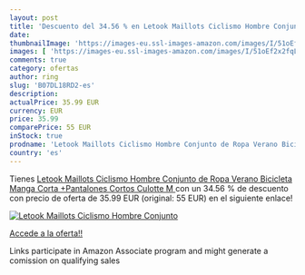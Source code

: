 ```yaml
---
layout: post
title: 'Descuento del 34.56 % en Letook Maillots Ciclismo Hombre Conjunto'
date: 
thumbnailImage: 'https://images-eu.ssl-images-amazon.com/images/I/51oEf2x2fqL._SL200_.jpg'
images: [ 'https://images-eu.ssl-images-amazon.com/images/I/51oEf2x2fqL._SL200_.jpg' ]
comments: true
category: ofertas
author: ring
slug: 'B07DL18RD2-es'
description:
actualPrice: 35.99 EUR
currency: EUR
price: 35.99
comparePrice: 55 EUR
inStock: true
prodname: 'Letook Maillots Ciclismo Hombre Conjunto de Ropa Verano Bicicleta Manga Corta +Pantalones Cortos Culotte M '
country: 'es'
---
```


Tienes [Letook Maillots Ciclismo Hombre Conjunto de Ropa Verano Bicicleta Manga Corta +Pantalones Cortos Culotte M ](https://www.amazon.es/dp/B07DL18RD2/?tag=tolees-21) con un 34.56 % de descuento con precio de oferta de 35.99 EUR (original: 55 EUR) en el siguiente enlace!

[![Letook Maillots Ciclismo Hombre Conjunto](https://images-eu.ssl-images-amazon.com/images/I/51oEf2x2fqL._SL200_.jpg)](https://www.amazon.es/dp/B07DL18RD2/?tag=tolees-21)

[Accede a la oferta!!](https://www.amazon.es/dp/B07DL18RD2/?tag=tolees-21)

Links participate in Amazon Associate program and might generate a comission on qualifying sales


